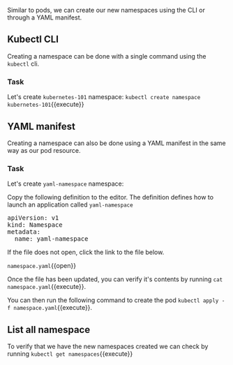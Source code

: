 Similar to pods, we can create our new namespaces using the CLI or through a YAML manifest.

## Kubectl CLI
Creating a namespace can be done with a single command using the `kubectl` cli. 

### Task
Let's create `kubernetes-101` namespace:
`kubectl create namespace kubernetes-101`{{execute}}

## YAML manifest
Creating a namespace can also be done using a YAML manifest in the same way as our pod resource. 

### Task
Let's create `yaml-namespace` namespace:

Copy the following definition to the editor. The definition defines how to launch an application called `yaml-namespace`
<pre class="file"
data-filename="namespace.yaml"
data-target="replace">
apiVersion: v1
kind: Namespace
metadata:
  name: yaml-namespace</pre>
       
If the file does not open, click the link to the file below.

`namespace.yaml`{{open}}

Once the file has been updated, you can verify it's contents by running `cat namespace.yaml`{{execute}}.

You can then run the following command to create the pod `kubectl apply -f namespace.yaml`{{execute}}.

## List all namespace
To verify that we have the new namespaces created we can check by running `kubectl get namespaces`{{execute}}
